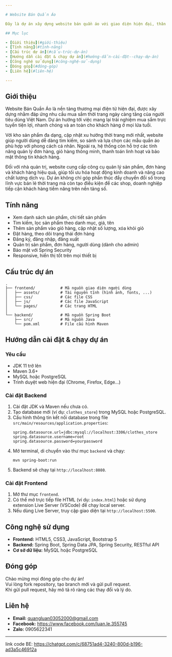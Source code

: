 ```yaml
---

# Website Bán Quần Áo

Đây là dự án xây dựng website bán quần áo với giao diện hiện đại, thân thiện người dùng, sử dụng HTML/CSS/JavaScript cho phần Frontend và Spring Boot cho phần Backend.

## Mục lục

- [Giới thiệu](#giới-thiệu)
- [Tính năng](#tính-năng)
- [Cấu trúc dự án](#cấu-trúc-dự-án)
- [Hướng dẫn cài đặt & chạy dự án](#hướng-dẫn-cài-đặt--chạy-dự-án)
- [Công nghệ sử dụng](#công-nghệ-sử-dụng)
- [Đóng góp](#đóng-góp)
- [Liên hệ](#liên-hệ)

---
```


## Giới thiệu

Website Bán Quần Áo là nền tảng thương mại điện tử hiện đại, được xây dựng nhằm đáp ứng nhu cầu mua sắm thời trang ngày càng tăng của người tiêu dùng Việt Nam. Dự án hướng tới việc mang lại trải nghiệm mua sắm trực tuyến tiện lợi, nhanh chóng và an toàn cho khách hàng ở mọi lứa tuổi.

Với kho sản phẩm đa dạng, cập nhật xu hướng thời trang mới nhất, website giúp người dùng dễ dàng tìm kiếm, so sánh và lựa chọn các mẫu quần áo phù hợp với phong cách cá nhân. Ngoài ra, hệ thống còn hỗ trợ các tính năng quản lý đơn hàng, giỏ hàng thông minh, thanh toán linh hoạt và bảo mật thông tin khách hàng.

Đối với nhà quản trị, website cung cấp công cụ quản lý sản phẩm, đơn hàng và khách hàng hiệu quả, giúp tối ưu hóa hoạt động kinh doanh và nâng cao chất lượng dịch vụ. Dự án không chỉ góp phần thúc đẩy chuyển đổi số trong lĩnh vực bán lẻ thời trang mà còn tạo điều kiện để các shop, doanh nghiệp tiếp cận khách hàng tiềm năng trên nền tảng số.

## Tính năng

- Xem danh sách sản phẩm, chi tiết sản phẩm
- Tìm kiếm, lọc sản phẩm theo danh mục, giá, tên
- Thêm sản phẩm vào giỏ hàng, cập nhật số lượng, xóa khỏi giỏ
- Đặt hàng, theo dõi trạng thái đơn hàng
- Đăng ký, đăng nhập, đăng xuất
- Quản trị sản phẩm, đơn hàng, người dùng (dành cho admin)
- Bảo mật với Spring Security
- Responsive, hiển thị tốt trên mọi thiết bị

## Cấu trúc dự án

```
.
├── frontend/           # Mã nguồn giao diện người dùng
│   ├── assets/         # Tài nguyên tĩnh (hình ảnh, fonts, ...)
│   ├── css/            # Các file CSS
│   ├── js/             # Các file JavaScript
│   └── pages/          # Các trang HTML
│
└── backend/            # Mã nguồn Spring Boot
    ├── src/            # Mã nguồn Java
    └── pom.xml         # File cấu hình Maven
```

## Hướng dẫn cài đặt & chạy dự án

### Yêu cầu

- JDK 11 trở lên
- Maven 3.6+
- MySQL hoặc PostgreSQL
- Trình duyệt web hiện đại (Chrome, Firefox, Edge...)

### Cài đặt Backend

1. Cài đặt JDK và Maven nếu chưa có.
2. Tạo database mới (ví dụ: `clothes_store`) trong MySQL hoặc PostgreSQL.
3. Cấu hình thông tin kết nối database trong file `src/main/resources/application.properties`:
   ```
   spring.datasource.url=jdbc:mysql://localhost:3306/clothes_store
   spring.datasource.username=root
   spring.datasource.password=yourpassword
   ```
4. Mở terminal, di chuyển vào thư mục `backend` và chạy:
   ```
   mvn spring-boot:run
   ```
5. Backend sẽ chạy tại `http://localhost:8080`.

### Cài đặt Frontend

1. Mở thư mục `frontend`.
2. Có thể mở trực tiếp file HTML (ví dụ: `index.html`) hoặc sử dụng extension Live Server (VSCode) để chạy local server.
3. Nếu dùng Live Server, truy cập giao diện tại `http://localhost:5500`.

## Công nghệ sử dụng

- **Frontend:** HTML5, CSS3, JavaScript, Bootstrap 5
- **Backend:** Spring Boot, Spring Data JPA, Spring Security, RESTful API
- **Cơ sở dữ liệu:** MySQL hoặc PostgreSQL

## Đóng góp

Chào mừng mọi đóng góp cho dự án!  
Vui lòng fork repository, tạo branch mới và gửi pull request.  
Khi gửi pull request, hãy mô tả rõ ràng các thay đổi và lý do.

## Liên hệ

- **Email:** quangluan03052000@gmail.com
- **Facebook:** https://www.facebook.com/luan.le.355745
- **Zalo:** 0905622341

---
link code BE: https://chatgpt.com/c/68751ad4-3240-800d-b196-ad3a5c46912a
